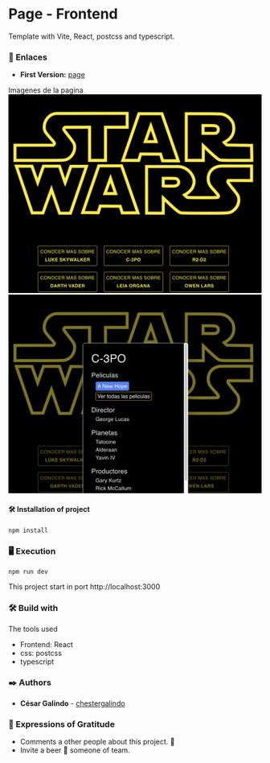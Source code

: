 # Page - Frontend

Template with Vite, React, postcss and typescript.

### 🚀 Enlaces
 * **First Version:** [page](https://starwarslist.netlify.app/)

Imagenes de la pagina
![firstpage](./src/utils/assets/page_1.png)
![Secondpage](./src/utils/assets/detail.png)

#### 🛠 Installation of project
```
npm install
```

### 🖥 Execution
```
npm run dev
```

This project start in port http://localhost:3000

### 🛠️ Build with

The tools used
  * Frontend: React
  * css: postcss
  * typescript

### ✒️ Authors

* **César Galindo** - [chestergalindo](https://github.com/chestergalindo)

### 🎁 Expressions of Gratitude

* Comments a other people about this project. 📢
* Invite a beer 🍺 someone of team.